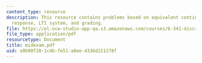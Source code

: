 ```yaml
---
content_type: resource
description: This resource contains problems based on equivalent continuous-time frequency
  response, LTI system, and grading.
file: https://ol-ocw-studio-app-qa.s3.amazonaws.com/courses/6-341-discrete-time-signal-processing-fall-2005/a9b90f201c4bfe51a0ee4336d221278f_midexam.pdf
file_type: application/pdf
resourcetype: Document
title: midexam.pdf
uid: a9b90f20-1c4b-fe51-a0ee-4336d221278f
---
```

